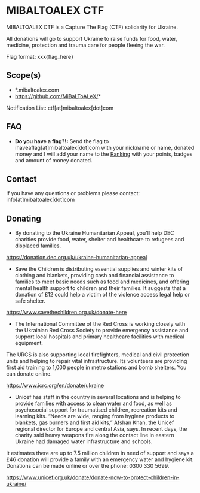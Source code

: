 # MIBALTOALEX CTF

MIBALTOALEX CTF is a Capture The Flag (CTF) solidarity for Ukraine.

All donations will go to support Ukraine to raise funds for food, water, medicine, protection and trauma care for people fleeing the war.

Flag format: xxx{flag_here}

## Scope(s)

- *.mibaltoalex.com
- https://github.com/MiBaLToALeX/*


Notification List: ctf[at]mibaltoalex[dot]com

## FAQ

- **Do you have a flag?!:** 
Send the flag to ihaveaflag[at]mibaltoalex[dot]com with your nickname or name, donated money and I will add your name to the [Ranking](RANKING.md) with your points, badges and amount of money donated.

## Contact

If you have any questions or problems please contact: info[at]mibaltoalex[dot]com

## Donating

- By donating to the Ukraine Humanitarian Appeal, you'll help DEC charities provide food, water, shelter and healthcare to refugees and displaced families.

https://donation.dec.org.uk/ukraine-humanitarian-appeal

- Save the Children is distributing essential supplies and winter kits of clothing and blankets, providing cash and financial assistance to families to meet basic needs such as food and medicines, and offering mental health support to children and their families. It suggests that a donation of £12 could help a victim of the violence access legal help or safe shelter. 

https://www.savethechildren.org.uk/donate-here

- The International Committee of the Red Cross is working closely with the Ukrainian Red Cross Society to provide emergency assistance and support local hospitals and primary healthcare facilities with medical equipment.

The URCS is also supporting local firefighters, medical and civil protection units and helping to repair vital infrastructure. Its volunteers are providing first aid training to 1,000 people in metro stations and bomb shelters. You can donate online.

https://www.icrc.org/en/donate/ukraine

- Unicef has staff in the country in several locations and is helping to provide families with access to clean water and food, as well as psychosocial support for traumatised children, recreation kits and learning kits. “Needs are wide, ranging from hygiene products to blankets, gas burners and first aid kits,” Afshan Khan, the Unicef regional director for Europe and central Asia, says. In recent days, the charity said heavy weapons fire along the contact line in eastern Ukraine had damaged water infrastructure and schools.

It estimates there are up to 7.5 million children in need of support and says a £46 donation will provide a family with an emergency water and hygiene kit. Donations can be made online or over the phone: 0300 330 5699.

https://www.unicef.org.uk/donate/donate-now-to-protect-children-in-ukraine/
